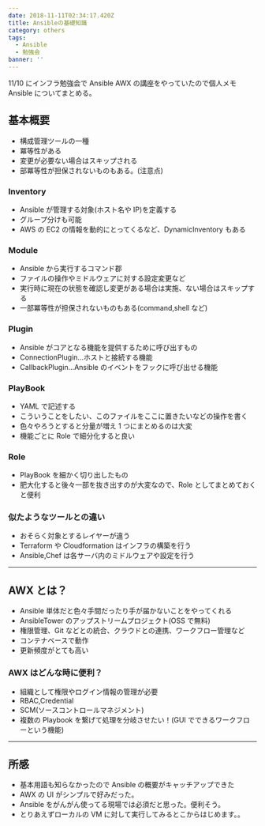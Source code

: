 ```yaml
---
date: 2018-11-11T02:34:17.420Z
title: Ansibleの基礎知識
category: others
tags:
  - Ansible
  - 勉強会
banner: ''
---
```


11/10 にインフラ勉強会で Ansible AWX の講座をやっていたので個人メモ
Ansible についてまとめる。

## 基本概要

- 構成管理ツールの一種
- 冪等性がある
- 変更が必要ない場合はスキップされる
- 部冪等性が担保されないものもある。(注意点)

### Inventory

- Ansible が管理する対象(ホスト名や IP)を定義する
- グループ分けも可能
- AWS の EC2 の情報を動的にとってくるなど、DynamicInventory もある

### Module

- Ansible から実行するコマンド郡
- ファイルの操作やミドルウェアに対する設定変更など
- 実行時に現在の状態を確認し変更がある場合は実施、ない場合はスキップする
- 一部冪等性が担保されないものもある(command,shell など)

### Plugin

- Ansible がコアとなる機能を提供するために呼び出すもの
- ConnectionPlugin...ホストと接続する機能
- CallbackPlugin...Ansible のイベントをフックに呼び出せる機能

### PlayBook

- YAML で記述する
- こういうことをしたい、このファイルをここに置きたいなどの操作を書く
- 色々やろうとすると分量が増え 1 つにまとめるのは大変
- 機能ごとに Role で細分化すると良い

### Role

- PlayBook を細かく切り出したもの
- 肥大化すると後々一部を抜き出すのが大変なので、Role としてまとめておくと便利

### 似たようなツールとの違い

- おそらく対象とするレイヤーが違う
- Terraform や Cloudformation はインフラの構築を行う
- Ansible,Chef は各サーバ内のミドルウェアや設定を行う

---

## AWX とは？

- Ansible 単体だと色々手間だったり手が届かないことをやってくれる
- AnsibleTower のアップストリームプロジェクト(OSS で無料)
- 権限管理、Git などとの統合、クラウドとの連携、ワークフロー管理など
- コンテナベースで動作
- 更新頻度がとても高い

### AWX はどんな時に便利？

- 組織として権限やログイン情報の管理が必要
- RBAC,Credential
- SCM(ソースコントロールマネジメント)
- 複数の Playbook を繋げて処理を分岐させたい！(GUI でできるワークフローという機能)

---

## 所感

- 基本用語も知らなかったので Ansible の概要がキャッチアップできた
- AWX の UI がシンプルで好みだった。
- Ansible をがんがん使ってる現場では必須だと思った。便利そう。
- とりあえずローカルの VM に対して実行してみるとこからはじめます。。
